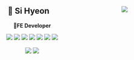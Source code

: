   <div align="center">
  <img align="right" src="https://github-readme-stats.vercel.app/api?username=hey210056&show_icons=true&theme=radical"/>

  ## 👋 Si Hyeon
  🌱**FE Developer**  
  

<img src="https://img.shields.io/badge/HTML5-E34F26?style=flat-square&logo=HTML5&logoColor=white"/>  
<img src="https://img.shields.io/badge/JavaScript-F7DF1E?style=flat-square&logo=JavaScript&logoColor=white"/>
<img src="https://img.shields.io/badge/CSS3-1572B6?style=flat-square&logo=CSS3&logoColor=white"/>
<img src="https://img.shields.io/badge/Tailwind CSS-06B6D4?style=flat-square&logo=Tailwind CSS&logoColor=white"/>
<img src="https://img.shields.io/badge/Sass-CC6699?style=flat-square&logo=Sass&logoColor=white"/>
<img src="https://img.shields.io/badge/React-61DAFB?style=flat-square&logo=React&logoColor=white"/>
<img src="https://img.shields.io/badge/Redux-764ABC?style=flat-square&logo=Redux&logoColor=white"/>  
  <br>
  <br>
<a href="https://velog.io/@hey210056"><img src="https://img.shields.io/badge/Velog-20C997?style=flat-square&logo=Velog&logoColor=white"/></a>
<a href="https://diligent-net-a53.notion.site/83dfb0b6c340421092560bc9e833cc0d"><img src="https://img.shields.io/badge/Resume-fff?style=flat-square&logo=Notion&logoColor=black"/></a>
</div>
